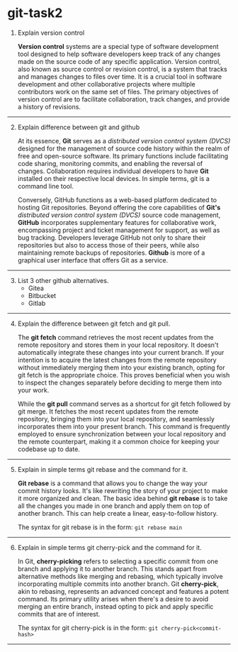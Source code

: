 # git-task2

1. Explain version control

    **Version control** systems are a special type of software development tool designed to help software developers keep track of any changes made on the source code of any specific application. 
    Version control, also known as source control or revision control, is a system that tracks and manages changes to files over time. It is a crucial tool in software development and other collaborative projects where multiple contributors work on the same set of files. The primary objectives of version control are to facilitate collaboration, track changes, and provide a history of revisions.
------------------------------------------------------------------------------------------------------------------

2. Explain difference between git and github

    At its essence, **Git** serves as a *distributed version control system (DVCS)* designed for the management of source code history within the realm of free and open-source software. Its primary functions include facilitating code sharing, monitoring commits, and enabling the reversal of changes. Collaboration requires individual developers to have **Git** installed on their respective local devices. In simple terms, git is a command line tool.

    Conversely, GitHub functions as a web-based platform dedicated to hosting Git repositories. Beyond offering the core capabilities of **Git's** *distributed version control system (DVCS)* source code management, **GitHub** incorporates supplementary features for collaborative work, encompassing project and ticket management for support, as well as bug tracking. Developers leverage GitHub not only to share their repositories but also to access those of their peers, while also maintaining remote backups of repositories. **Github** is more of a graphical user interface that offers Git as a service.
-----------------------------------------------------------------------------------------------------------------

3. List 3 other github alternatives.
    * Gitea
    * Bitbucket
    * Gitlab
-----------------------------------------------------------------------------------------------------------------

4. Explain the difference between git fetch and git pull.

    The **git fetch** command retrieves the most recent updates from the remote repository and stores them in your local repository. It doesn't automatically integrate these changes into your current branch. If your intention is to acquire the latest changes from the remote repository without immediately merging them into your existing branch, opting for git fetch is the appropriate choice. This proves beneficial when you wish to inspect the changes separately before deciding to merge them into your work.

    While the **git pull** command serves as a shortcut for git fetch followed by git merge. It fetches the most recent updates from the remote repository, bringing them into your local repository, and seamlessly incorporates them into your present branch. This command is frequently employed to ensure synchronization between your local repository and the remote counterpart, making it a common choice for keeping your codebase up to date.
------------------------------------------------------------------------------------------------------------------

5. Explain in simple terms git rebase and the command for it.

    **Git rebase** is a command that allows you to change the way your commit history looks. It's like rewriting the story of your project to make it more organized and clean.
    The basic idea behind **git rebase** is to take all the changes you made in one branch and apply them on top of another branch. This can help create a linear, easy-to-follow history.

    The syntax for git rebase is in the form: `git rebase main`
------------------------------------------------------------------------------------------------------------------

6. Explain in simple terms git cherry-pick and the command for it.

    In Git, **cherry-picking** refers to selecting a specific commit from one branch and applying it to another branch. This stands apart from alternative methods like merging and rebasing, which typically involve incorporating multiple commits into another branch.
    Git **cherry-pick**, akin to rebasing, represents an advanced concept and features a potent command. Its primary utility arises when there's a desire to avoid merging an entire branch, instead opting to pick and apply specific commits that are of interest.

    The syntax for git cherry-pick is in the form: `git cherry-pick<commit-hash>`
------------------------------------------------------------------------------------------------------------------









